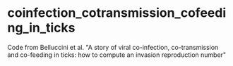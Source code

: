 # coinfection_cotransmission_cofeeding_in_ticks
Code from Belluccini et al. "A story of viral co-infection, co-transmission and co-feeding in ticks: how to compute an invasion reproduction number"
